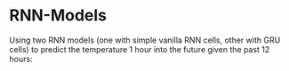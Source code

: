 # RNN-Models
Using two RNN models (one with simple vanilla RNN cells, other with GRU cells) to predict the temperature 1 hour into the future given the past 12 hours:
